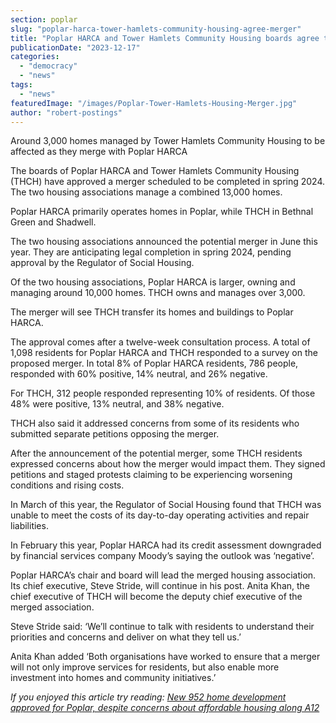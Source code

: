 ```yaml
---
section: poplar
slug: "poplar-harca-tower-hamlets-community-housing-agree-merger"
title: "Poplar HARCA and Tower Hamlets Community Housing boards agree to merger"
publicationDate: "2023-12-17"
categories: 
  - "democracy"
  - "news"
tags: 
  - "news"
featuredImage: "/images/Poplar-Tower-Hamlets-Housing-Merger.jpg"
author: "robert-postings"
---
```


Around 3,000 homes managed by Tower Hamlets Community Housing to be affected as they merge with Poplar HARCA

The boards of Poplar HARCA and Tower Hamlets Community Housing (THCH) have approved a merger scheduled to be completed in spring 2024. The two housing associations manage a combined 13,000 homes.

Poplar HARCA primarily operates homes in Poplar, while THCH in Bethnal Green and Shadwell.

The two housing associations announced the potential merger in June this year. They are anticipating legal completion in spring 2024, pending approval by the Regulator of Social Housing.

Of the two housing associations, Poplar HARCA is larger, owning and managing around 10,000 homes. THCH owns and manages over 3,000. 

The merger will see THCH transfer its homes and buildings to Poplar HARCA. 

The approval comes after a twelve-week consultation process. A total of 1,098 residents for Poplar HARCA and THCH responded to a survey on the proposed merger. In total 8% of Poplar HARCA residents, 786 people, responded with 60% positive, 14% neutral, and 26% negative.

For THCH, 312 people responded representing 10% of residents. Of those 48% were positive, 13% neutral, and 38% negative.

THCH also said it addressed concerns from some of its residents who submitted separate petitions opposing the merger.

After the announcement of the potential merger, some THCH residents expressed concerns about how the merger would impact them. They signed petitions and staged protests claiming to be experiencing worsening conditions and rising costs.

In March of this year, the Regulator of Social Housing found that THCH was unable to meet the costs of its day-to-day operating activities and repair liabilities.

In February this year, Poplar HARCA had its credit assessment downgraded by financial services company Moody’s saying the outlook was ‘negative’.

Poplar HARCA’s chair and board will lead the merged housing association. Its chief executive, Steve Stride, will continue in his post. Anita Khan, the chief executive of THCH will become the deputy chief executive of the merged association.

Steve Stride said: ‘We’ll continue to talk with residents to understand their priorities and concerns and deliver on what they tell us.’ 

Anita Khan added ‘Both organisations have worked to ensure that a merger will not only improve services for residents, but also enable more investment into homes and community initiatives.’

_If you enjoyed this article try reading: [New 952 home development approved for Poplar, despite concerns about affordable housing along A12](https://poplarlondon.co.uk/plans-new-homes-a12-ailsa-wharf/)_
